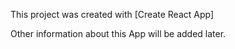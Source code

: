 This project was created with [Create React App]

Other information about this App will be added later.
